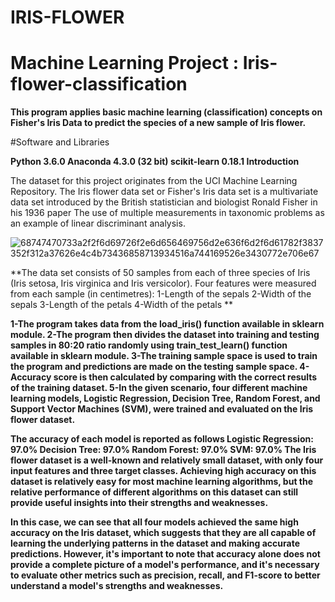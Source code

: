 # IRIS-FLOWER

# Machine Learning Project : Iris-flower-classification
**This program applies basic machine learning (classification) concepts on Fisher's Iris Data to predict the species of a new sample of Iris flower.**

#Software and Libraries

**Python 3.6.0
Anaconda 4.3.0 (32 bit)
scikit-learn 0.18.1
Introduction**

The dataset for this project originates from the UCI Machine Learning Repository. The Iris flower data set or Fisher's Iris data set is a multivariate data set introduced by the British statistician and biologist Ronald Fisher in his 1936 paper The use of multiple measurements in taxonomic problems as an example of linear discriminant analysis.

![68747470733a2f2f6d69726f2e6d656469756d2e636f6d2f6d61782f3837352f312a37626e4c4b73436858713934516a744169526e3430772e706e67](https://user-images.githubusercontent.com/121633990/229589458-2e1f1b5b-37b5-4ba7-8f62-2e1d8b7e60ca.png)


**The data set consists of 50 samples from each of three species of Iris (Iris setosa, Iris virginica and Iris versicolor).
Four features were measured from each sample (in centimetres):
1-Length of the sepals
2-Width of the sepals
3-Length of the petals
4-Width of the petals
**


**1-The program takes data from the load_iris() function available in sklearn module.
2-The program then divides the dataset into training and testing samples in 80:20 ratio randomly using train_test_learn() function available in sklearn module.
3-The training sample space is used to train the program and predictions are made on the testing sample space.
4-Accuracy score is then calculated by comparing with the correct results of the training dataset.
5-In the given scenario, four different machine learning models, Logistic Regression, Decision Tree, Random Forest, and Support Vector Machines (SVM), were trained and evaluated on the Iris flower dataset.**

**The accuracy of each model is reported as follows
Logistic Regression: 97.0% 
Decision Tree: 97.0% 
Random Forest: 97.0% 
SVM: 97.0% 
The Iris flower dataset is a well-known and relatively small dataset, with only four input features and three target classes. Achieving high accuracy on this dataset is relatively easy for most machine learning algorithms, but the relative performance of different algorithms on this dataset can still provide useful insights into their strengths and weaknesses.**

**In this case, we can see that all four models achieved the same high accuracy on the Iris dataset, which suggests that they are all capable of learning the underlying patterns in the dataset and making accurate predictions. However, it's important to note that accuracy alone does not provide a complete picture of a model's performance, and it's necessary to evaluate other metrics such as precision, recall, and F1-score to better understand a model's strengths and weaknesses.**
